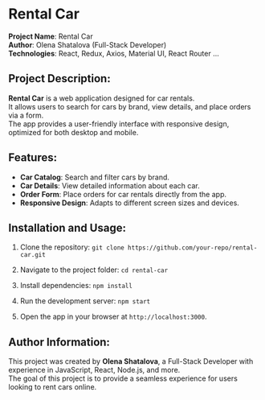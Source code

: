 # Rental Car

**Project Name**: Rental Car  
**Author**: Olena Shatalova (Full-Stack Developer)  
**Technologies**: React, Redux, Axios, Material UI, React Router ...

## Project Description:

**Rental Car** is a web application designed for car rentals.  
It allows users to search for cars by brand, view details, and place orders via
a form.  
The app provides a user-friendly interface with responsive design, optimized for
both desktop and mobile.

## Features:

- **Car Catalog**: Search and filter cars by brand.
- **Car Details**: View detailed information about each car.
- **Order Form**: Place orders for car rentals directly from the app.
- **Responsive Design**: Adapts to different screen sizes and devices.

## Installation and Usage:

1. Clone the repository: `git clone https://github.com/your-repo/rental-car.git`

2. Navigate to the project folder: `cd rental-car`

3. Install dependencies: `npm install`

4. Run the development server: `npm start`

5. Open the app in your browser at `http://localhost:3000`.

## Author Information:

This project was created by **Olena Shatalova**, a Full-Stack Developer with
experience in JavaScript, React, Node.js, and more.  
The goal of this project is to provide a seamless experience for users looking
to rent cars online.
